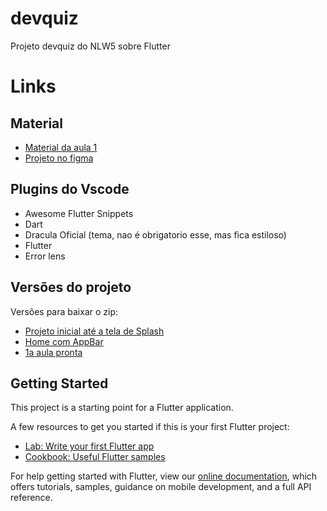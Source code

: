 # devquiz

Projeto devquiz do NLW5 sobre Flutter

# Links

## Material

- [Material da aula 1](https://www.notion.so/Material-para-a-aula-01-92b506e9339f4f8b9b50612c7a414289)
- [Projeto no figma](https://www.figma.com/file/oee9kcqSdTnFoA6Q89qxGg/DevQuiz-(Copy)?node-id=0%3A1)

## Plugins do Vscode

- Awesome Flutter Snippets
- Dart
- Dracula Oficial (tema, nao é obrigatorio esse, mas fica estiloso)
- Flutter
- Error lens

## Versões do projeto

Versões para baixar o zip:

- [Projeto inicial até a tela de Splash](https://github.com/danielschmitz/devquiz/releases/tag/v0.0.1)
- [Home com AppBar](https://github.com/danielschmitz/devquiz/releases/tag/v0.0.2)
- [1a aula pronta](https://github.com/danielschmitz/devquiz/releases/tag/v0.0.3)


## Getting Started

This project is a starting point for a Flutter application.

A few resources to get you started if this is your first Flutter project:

- [Lab: Write your first Flutter app](https://flutter.dev/docs/get-started/codelab)
- [Cookbook: Useful Flutter samples](https://flutter.dev/docs/cookbook)

For help getting started with Flutter, view our
[online documentation](https://flutter.dev/docs), which offers tutorials,
samples, guidance on mobile development, and a full API reference.
